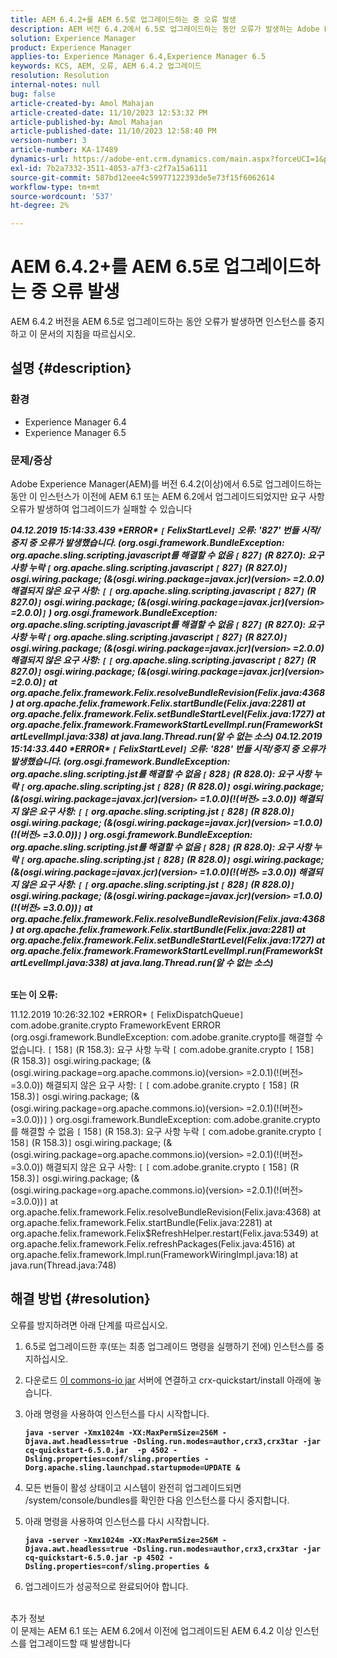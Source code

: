 ```yaml
---
title: AEM 6.4.2+를 AEM 6.5로 업그레이드하는 중 오류 발생
description: AEM 버전 6.4.2에서 6.5로 업그레이드하는 동안 오류가 발생하는 Adobe Experience Manager 문제를 해결하는 방법에 대해 알아봅니다.
solution: Experience Manager
product: Experience Manager
applies-to: Experience Manager 6.4,Experience Manager 6.5
keywords: KCS, AEM, 오류, AEM 6.4.2 업그레이드
resolution: Resolution
internal-notes: null
bug: false
article-created-by: Amol Mahajan
article-created-date: 11/10/2023 12:53:32 PM
article-published-by: Amol Mahajan
article-published-date: 11/10/2023 12:58:40 PM
version-number: 3
article-number: KA-17489
dynamics-url: https://adobe-ent.crm.dynamics.com/main.aspx?forceUCI=1&pagetype=entityrecord&etn=knowledgearticle&id=b6cbe324-c87f-ee11-8179-6045bd006b25
exl-id: 7b2a7332-3511-4053-a7f3-c2f7a15a6111
source-git-commit: 587bd12eee4c59977122393de5e73f15f6062614
workflow-type: tm+mt
source-wordcount: '537'
ht-degree: 2%

---
```


# AEM 6.4.2+를 AEM 6.5로 업그레이드하는 중 오류 발생


AEM 6.4.2 버전을 AEM 6.5로 업그레이드하는 동안 오류가 발생하면 인스턴스를 중지하고 이 문서의 지침을 따르십시오.

## 설명 {#description}


### <b>환경</b>

- Experience Manager 6.4
- Experience Manager 6.5


### <b>문제/증상</b>

Adobe Experience Manager(AEM)를 버전 6.4.2(이상)에서 6.5로 업그레이드하는 동안 이 인스턴스가 이전에 AEM 6.1 또는 AEM 6.2에서 업그레이드되었지만 요구 사항 오류가 발생하여 업그레이드가 실패할 수 있습니다

<b>*04.12.2019 15:14:33.439 \*ERROR\* `[` FelixStartLevel`]`  오류: &#39;827&#39; 번들 시작/중지 중 오류가 발생했습니다. (org.osgi.framework.BundleException: org.apache.sling.scripting.javascript를 해결할 수 없음 `[` 827`]` (R 827.0): 요구 사항 누락 `[` org.apache.sling.scripting.javascript `[` 827`]` (R 827.0)`]`  osgi.wiring.package; (&amp;(osgi.wiring.package=javax.jcr)(version`>` =2.0.0) 해결되지 않은 요구 사항: `[` `[` org.apache.sling.scripting.javascript `[` 827`]` (R 827.0)`]`  osgi.wiring.package; (&amp;(osgi.wiring.package=javax.jcr)(version`>` =2.0.0)`]` )*
*org.osgi.framework.BundleException: org.apache.sling.scripting.javascript를 해결할 수 없음 `[` 827`]` (R 827.0): 요구 사항 누락 `[` org.apache.sling.scripting.javascript `[` 827`]` (R 827.0)`]`  osgi.wiring.package; (&amp;(osgi.wiring.package=javax.jcr)(version`>` =2.0.0) 해결되지 않은 요구 사항: `[` `[` org.apache.sling.scripting.javascript `[` 827`]` (R 827.0)`]`  osgi.wiring.package; (&amp;(osgi.wiring.package=javax.jcr)(version`>` =2.0.0)`]`*
*at org.apache.felix.framework.Felix.resolveBundleRevision(Felix.java:4368)*
*at org.apache.felix.framework.Felix.startBundle(Felix.java:2281)*
*at org.apache.felix.framework.Felix.setBundleStartLevel(Felix.java:1727)*
*at org.apache.felix.framework.FrameworkStartLevelImpl.run(FrameworkStartLevelImpl.java:338)*
*at java.lang.Thread.run(알 수 없는 소스)*
*04.12.2019 15:14:33.440 \*ERROR\* `[` FelixStartLevel`]`  오류: &#39;828&#39; 번들 시작/중지 중 오류가 발생했습니다. (org.osgi.framework.BundleException: org.apache.sling.scripting.jst를 해결할 수 없음 `[` 828`]` (R 828.0): 요구 사항 누락 `[` org.apache.sling.scripting.jst `[` 828`]` (R 828.0)`]`  osgi.wiring.package; (&amp;(osgi.wiring.package=javax.jcr)(version`>` =1.0.0)(!(버전`>` =3.0.0)) 해결되지 않은 요구 사항: `[` `[` org.apache.sling.scripting.jst `[` 828`]` (R 828.0)`]`  osgi.wiring.package; (&amp;(osgi.wiring.package=javax.jcr)(version`>` =1.0.0)(!(버전`>` =3.0.0))`]` )*
*org.osgi.framework.BundleException: org.apache.sling.scripting.jst를 해결할 수 없음 `[` 828`]` (R 828.0): 요구 사항 누락 `[` org.apache.sling.scripting.jst `[` 828`]` (R 828.0)`]`  osgi.wiring.package; (&amp;(osgi.wiring.package=javax.jcr)(version`>` =1.0.0)(!(버전`>` =3.0.0)) 해결되지 않은 요구 사항: `[` `[` org.apache.sling.scripting.jst `[` 828`]` (R 828.0)`]`  osgi.wiring.package; (&amp;(osgi.wiring.package=javax.jcr)(version`>` =1.0.0)(!(버전`>` =3.0.0))`]`*
*at org.apache.felix.framework.Felix.resolveBundleRevision(Felix.java:4368)*
*at org.apache.felix.framework.Felix.startBundle(Felix.java:2281)*
*at org.apache.felix.framework.Felix.setBundleStartLevel(Felix.java:1727)*
*at org.apache.felix.framework.FrameworkStartLevelImpl.run(FrameworkStartLevelImpl.java:338)*
*at java.lang.Thread.run(알 수 없는 소스)*

<br>또는 이 오류:</b>

11.12.2019 10:26:32.102 \*ERROR\* `[` FelixDispatchQueue`]`  com.adobe.granite.crypto FrameworkEvent ERROR (org.osgi.framework.BundleException: com.adobe.granite.crypto를 해결할 수 없습니다. `[` 158`]` (R 158.3): 요구 사항 누락 `[` com.adobe.granite.crypto `[` 158`]` (R 158.3)`]`  osgi.wiring.package; (&amp;(osgi.wiring.package=org.apache.commons.io)(version`>` =2.0.1)(!(버전`>` =3.0.0)) 해결되지 않은 요구 사항: `[` `[` com.adobe.granite.crypto `[` 158`]` (R 158.3)`]`  osgi.wiring.package; (&amp;(osgi.wiring.package=org.apache.commons.io)(version`>` =2.0.1)(!(버전`>` =3.0.0))`]` ) org.osgi.framework.BundleException: com.adobe.granite.crypto를 해결할 수 없음 `[` 158`]` (R 158.3): 요구 사항 누락 `[` com.adobe.granite.crypto `[` 158`]` (R 158.3)`]`  osgi.wiring.package; (&amp;(osgi.wiring.package=org.apache.commons.io)(version`>` =2.0.1)(!(버전`>` =3.0.0)) 해결되지 않은 요구 사항: `[` `[` com.adobe.granite.crypto `[` 158`]` (R 158.3)`]`  osgi.wiring.package; (&amp;(osgi.wiring.package=org.apache.commons.io)(version`>` =2.0.1)(!(버전`>` =3.0.0))`]`
at org.apache.felix.framework.Felix.resolveBundleRevision(Felix.java:4368) at org.apache.felix.framework.Felix.startBundle(Felix.java:2281) at org.apache.felix.framework.Felix$RefreshHelper.restart(Felix.java:5349) at org.apache.felix.framework.Felix.refreshPackages(Felix.java:4516) at org.apache.felix.framework.Impl.run(FrameworkWiringImpl.java:18) at java.run(Thread.java:748)


## 해결 방법 {#resolution}

오류를 방지하려면 아래 단계를 따르십시오.
1. 6.5로 업그레이드한 후(또는 최종 업그레이드 명령을 실행하기 전에) 인스턴스를 중지하십시오.
2. 다운로드 [이 commons-io jar](https://repo1.maven.org/maven2/commons-io/commons-io/2.6/commons-io-2.6.jar) 서버에 연결하고 crx-quickstart/install 아래에 놓습니다.
3. 아래 명령을 사용하여 인스턴스를 다시 시작합니다.

   <b>`java -server -Xmx1024m -XX:MaxPermSize=256M -Djava.awt.headless=true -Dsling.run.modes=author,crx3,crx3tar -jar cq-quickstart-6.5.0.jar  -p 4502 -Dsling.properties=conf/sling.properties -Dorg.apache.sling.launchpad.startupmode=UPDATE &`</b>
4. 모든 번들이 활성 상태이고 시스템이 완전히 업그레이드되면 /system/console/bundles를 확인한 다음 인스턴스를 다시 중지합니다.
5. 아래 명령을 사용하여 인스턴스를 다시 시작합니다.

   <b>`java -server -Xmx1024m -XX:MaxPermSize=256M -Djava.awt.headless=true -Dsling.run.modes=author,crx3,crx3tar -jar cq-quickstart-6.5.0.jar -p 4502 -Dsling.properties=conf/sling.properties &`</b>
6. 업그레이드가 성공적으로 완료되어야 합니다.

<br>추가 정보<br>
이 문제는 AEM 6.1 또는 AEM 6.2에서 이전에 업그레이드된 AEM 6.4.2 이상 인스턴스를 업그레이드할 때 발생합니다

